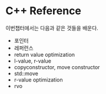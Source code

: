 # C++ Reference

이번챕터에서는 다음과 같은 것들을 배운다.

- 포인터
- 레퍼런스
- return value optimization
- l-value, r-value
- copyconstructor, move constructor
- std::move
- r-value optimization
- rvo

